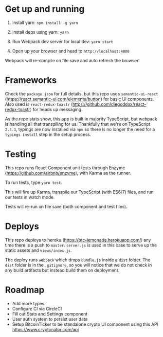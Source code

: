 # Get up and running
1. Install yarn: `npm install -g yarn`

2. Install deps using yarn: `yarn`

3. Run Webpack dev server for local dev: `yarn start`

4. Open up your browser and head to `http://localhost:4000`

Webpack will re-compile on file save and auto refresh the browser.

# Frameworks

Check the `package.json` for full details, but this repo uses `semantic-ui-react` (https://react.semantic-ui.com/elements/button) for basic UI components. Also used is `react-redux-toastr` (https://github.com/diegoddox/react-redux-toastr) for heads up messaging.

As the repo stats show, this app is built in majority TypeScript, but webpack is handling all that transpiling for us. Thankfully that we're on TypeScript `2.4.1`, typings are now installed via `npm` so there is no longer the need for a `typings install` step in the setup process.

# Testing

This repo runs React Component unit tests through Enzyme (https://github.com/airbnb/enzyme), with Karma as the runner.

To run tests, type `yarn test`.

This will fire up Karma, transpile our TypeScript (with ES6/7) files, and run our tests in watch mode.

Tests will re-run on file save (both component and test files).

# Deploys

This repo deploys to heroku (https://btc-lemonade.herokuapp.com/) any time there is a push to `master`. `server.js` is used in this case to serve up the static assets and `views/index.js`. 

The deploy runs `webpack` which drops `bundle.js` inside a `dist` folder. The `dist` folder is in the `.gitignore`, so you will notice that we do not check in any build artifacts but instead build them on deployment.

# Roadmap

- Add more types
- Configure CI via CircleCI
- Fill out Stats and Settings component
- User auth system to persist user data
- Setup BitcoinTicker to be standalone crypto UI component using this API https://www.cryptonator.com/api
